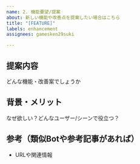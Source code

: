 ```yaml
---
name: 2. 機能要望/提案
about: 新しい機能や改善点を提案したい場合はこちら
title: "[FEATURE]"
labels: enhancement
assignees: gamesken29suki

---
```


## 提案内容
どんな機能・改善案でしょうか

## 背景・メリット
なぜ欲しい？どんなユーザー/シーンで役立つ？

## 参考（類似Botや参考記事があれば）
- URLや関連情報

